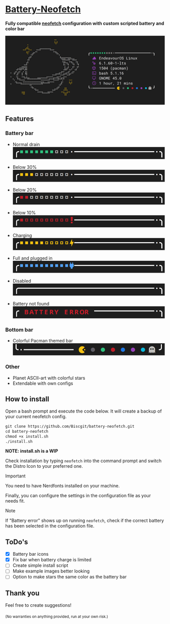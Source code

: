 # [Battery-Neofetch](https://github.com/Biscgit/battery-neofetch)

**Fully compatible [neofetch](https://github.com/dylanaraps/neofetch) configuration with custom scripted battery and
color bar**

![Example](assets/images/example.png)

## Features

### Battery bar

- Normal drain <br>
  ![Bar state](assets/images/bar_discharge.png)


- Below 30% <br>
  ![Bar state](assets/images/bar_low.png)


- Below 20% <br>
  ![Bar state](assets/images/bar_critical.png)


- Below 10% <br>
  ![Bar state](assets/images/bar_empty.png)


- Charging <br>
  ![Bar state](assets/images/bar_charging.png)


- Full and plugged in <br>
  ![Bar state](assets/images/bar_full.png)


- Disabled <br>
  ![Bar state](assets/images/bar_disabled.png)


- Battery not found <br>
  ![Bar state](assets/images/bar_error.png)

### Bottom bar

- Colorful Pacman themed bar <br>
  ![Bottom Bar](assets/images/bar_bottom.png)

### Other

- Planet ASCII-art with colorful stars
- Extendable with own configs

## How to install

Open a bash prompt and execute the code below.
It will create a backup of your current neofetch config.

```shell
git clone https://github.com/Biscgit/battery-neofetch.git
cd battery-neofetch
chmod +x install.sh
./install.sh
```

**NOTE: install.sh is a WIP**

Check installation by typing `neofetch` into the command prompt and switch the Distro Icon to your preferred one.
> [!IMPORTANT]
> You need to have Nerdfonts installed on your machine.

Finally, you can configure the settings in the configuration file as your needs fit.

> [!NOTE]
> If "Battery error" shows up on running `neofetch`,
> check if the correct battery has been selected in the configuration file.

## ToDo's

- [x] Battery bar icons
- [x] Fix bar when battery charge is limited
- [ ] Create simple install script
- [ ] Make example images better looking
- [ ] Option to make stars the same color as the battery bar

## Thank you

Feel free to create suggestions!

<sub>
(No warranties on anything provided, run at your own risk.)
</sub>

